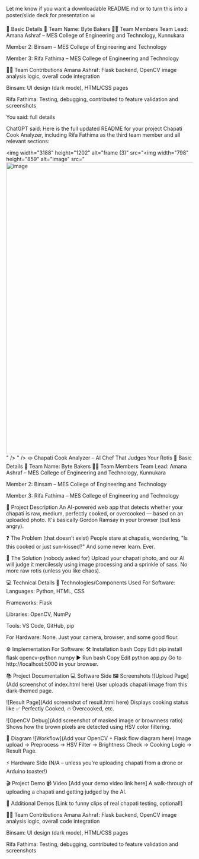 
Let me know if you want a downloadable README.md or to turn this into a poster/slide deck for presentation 📊









🧾 Basic Details
👥 Team Name: Byte Bakers
🧑‍💻 Team Members
Team Lead: Amana Ashraf – MES College of Engineering and Technology, Kunnukara

Member 2: Binsam – MES College of Engineering and Technology

Member 3: Rifa Fathima – MES College of Engineering and Technology

🧑‍🍳 Team Contributions
Amana Ashraf: Flask backend, OpenCV image analysis logic, overall code integration

Binsam: UI design (dark mode), HTML/CSS pages

Rifa Fathima: Testing, debugging, contributed to feature validation and screenshots








You said:
full details


ChatGPT said:
Here is the full updated README for your project Chapati Cook Analyzer, including Rifa Fathima as the third team member and all relevant sections:

<img width="3188" height="1202" alt="frame (3)" src="<img width="798" height="859" alt="image" src="<img width="1912" height="786" alt="image" src="https://github.com/user-attachments/assets/10eac929-9906-4f59-b075-a8192c51d007" />
" />
" />
🫓 Chapati Cook Analyzer – AI Chef That Judges Your Rotis
🧾 Basic Details
👥 Team Name: Byte Bakers
🧑‍💻 Team Members
Team Lead: Amana Ashraf – MES College of Engineering and Technology, Kunnukara

Member 2: Binsam – MES College of Engineering and Technology

Member 3: Rifa Fathima – MES College of Engineering and Technology

📜 Project Description
An AI-powered web app that detects whether your chapati is raw, medium, perfectly cooked, or overcooked — based on an uploaded photo. It's basically Gordon Ramsay in your browser (but less angry).

❓ The Problem (that doesn’t exist)
People stare at chapatis, wondering, "Is this cooked or just sun-kissed?" And some never learn. Ever.

🤯 The Solution (nobody asked for)
Upload your chapati photo, and our AI will judge it mercilessly using image processing and a sprinkle of sass. No more raw rotis (unless you like chaos).

💻 Technical Details
🧪 Technologies/Components Used
For Software:
Languages: Python, HTML, CSS

Frameworks: Flask

Libraries: OpenCV, NumPy

Tools: VS Code, GitHub, pip

For Hardware:
None. Just your camera, browser, and some good flour.

⚙️ Implementation
For Software:
🛠 Installation
bash
Copy
Edit
pip install flask opencv-python numpy
▶️ Run
bash
Copy
Edit
python app.py
Go to http://localhost:5000 in your browser.

📚 Project Documentation
💻 Software Side
🖼 Screenshots
![Upload Page](Add screenshot of index.html here)
User uploads chapati image from this dark-themed page.

![Result Page](Add screenshot of result.html here)
Displays cooking status like ✅ Perfectly Cooked, 🔥 Overcooked, etc.

![OpenCV Debug](Add screenshot of masked image or brownness ratio)
Shows how the brown pixels are detected using HSV color filtering.

🔁 Diagram
![Workflow](Add your OpenCV + Flask flow diagram here)
Image upload → Preprocess → HSV Filter → Brightness Check → Cooking Logic → Result Page.

⚡ Hardware Side
(N/A – unless you're uploading chapati from a drone or Arduino toaster!)

🎬 Project Demo
📹 Video
[Add your demo video link here]
A walk-through of uploading a chapati and getting judged by the AI.

🎥 Additional Demos
[Link to funny clips of real chapati testing, optional!]

🧑‍🍳 Team Contributions
Amana Ashraf: Flask backend, OpenCV image analysis logic, overall code integration

Binsam: UI design (dark mode), HTML/CSS pages

Rifa Fathima: Testing, debugging, contributed to feature validation and screenshots

